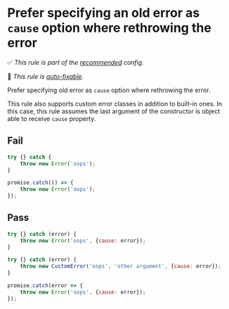 # Prefer specifying an old error as `cause` option where rethrowing the error

<!-- Do not manually modify RULE_NOTICE part. Run: `npm run generate-rule-notices` -->
<!-- RULE_NOTICE -->
✅ *This rule is part of the [recommended](https://github.com/sindresorhus/eslint-plugin-unicorn#recommended-config) config.*

🔧 *This rule is [auto-fixable](https://eslint.org/docs/user-guide/command-line-interface#fixing-problems).*
<!-- /RULE_NOTICE -->

Prefer specifying old error as `cause` option where rethrowing the error.

This rule also supports custom error classes in addition to built-in ones. In this case, this rule assumes the last argument of the constructor is object able to receive `cause` property.

## Fail

```js
try {} catch {
	throw new Error('oops');
}
```

```js
promise.catch(() => {
	throw new Error('oops');
});
```

## Pass

```js
try {} catch (error) {
	throw new Error('oops', {cause: error});
}
```

```js
try {} catch (error) {
	throw new CustomError('oops', 'other argument', {cause: error});
}
```

```js
promise.catch(error => {
	throw new Error('oops', {cause: error});
});
```
